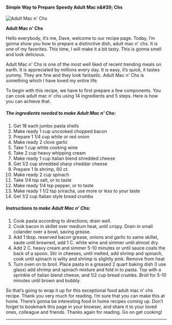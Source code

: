             

#### Simple Way to Prepare Speedy Adult Mac n&amp;#39; Chs

![Adult Mac n' Chs](https://img-global.cpcdn.com/recipes/6598150756237312/751x532cq70/adult-mac-n-chs-recipe-main-photo.jpg)

**Adult Mac n' Chs**

Hello everybody, it’s me, Dave, welcome to our recipe page. Today, I’m gonna show you how to prepare a distinctive dish, adult mac n' chs. It is one of my favorites. This time, I will make it a bit tasty. This is gonna smell and look delicious.

Adult Mac n' Chs is one of the most well liked of recent trending meals on earth. It is appreciated by millions every day. It is easy, it’s quick, it tastes yummy. They are fine and they look fantastic. Adult Mac n' Chs is something which I have loved my entire life.

To begin with this recipe, we have to first prepare a few components. You can cook adult mac n' chs using 14 ingredients and 5 steps. Here is how you can achieve that.

##### The ingredients needed to make Adult Mac n' Chs:

1.  Get 18 each jumbo pasta shells
2.  Make ready 1 cup uncooked chopped bacon
3.  Prepare 1 1/4 cup white or red onion
4.  Make ready 2 clove garlic
5.  Take 1 cup white cooking wine
6.  Take 2 cup heavy whipping cream
7.  Make ready 1 cup italian blend shredded cheese
8.  Get 1/2 cup shredded sharp cheddar cheese
9.  Prepare 1 lb shrimp, 60 ct.
10.  Make ready 2 cup spinach
11.  Take 1/4 tsp salt, or to taste
12.  Make ready 1/4 tsp pepper, or to taste
13.  Make ready 1 1/2 tsp sriracha, use more or less to your taste
14.  Get 1/2 cup Italian style bread crumbs

##### Instructions to make Adult Mac n' Chs:

1.  Cook pasta according to directions; drain well.
2.  Cook bacon in skillet over medium heat, until crispy. Drain in small colander over a bowl, saving grease.
3.  Add 1 tbsp. reserved bacon grease, onions and garlic to same skillet, saute until browned, add 1 C. white wine and simmer until almost dry.
4.  Add 2 C. heavy cream and simmer 5-10 minutes or until sauce coats the back of a spoon. Stir in cheeses, until melted, add shrimp and spinach, cook until spinach is wilty and shrimp is slightly pink. Remove from heat
5.  Turn oven on to broil. Place pasta in a greased 2 quart baking dish (I use glass) add shrimp and spinach mixture and fold in to pasta. Top with a sprinkle of italian blend cheese, and 1/2 cup bread crumbs. Broil for 5-10 minutes until brown and bubbly.

So that’s going to wrap it up for this exceptional food adult mac n' chs recipe. Thank you very much for reading. I’m sure that you can make this at home. There’s gonna be interesting food in home recipes coming up. Don’t forget to bookmark this page in your browser, and share it to your loved ones, colleague and friends. Thanks again for reading. Go on get cooking!

* * *